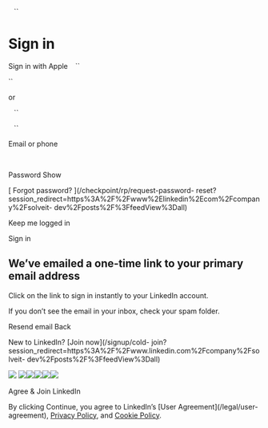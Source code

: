 `` `` ``

#  Sign in

Sign in with Apple  `` `` ``

``

or

`` `` ``

`` `` ``

Email or phone

`` `` `` `` `` `` `` ``

Password  Show

[ Forgot password? ](/checkpoint/rp/request-password-
reset?session_redirect=https%3A%2F%2Fwww%2Elinkedin%2Ecom%2Fcompany%2Fsolveit-
dev%2Fposts%2F%3FfeedView%3Dall)

Keep me logged in

Sign in

##  We’ve emailed a one-time link to your primary email address

Click on the link to sign in instantly to your LinkedIn account.

If you don’t see the email in your inbox, check your spam folder.

Resend email  Back

New to LinkedIn? [Join now](/signup/cold-
join?session_redirect=https%3A%2F%2Fwww.linkedin.com%2Fcompany%2Fsolveit-
dev%2Fposts%2F%3FfeedView%3Dall)

![](https://ponf.linkedin.com/pixel/tracking.png?reqid=d941d6ca-1517-482f-9834-fa4e76ba3953&pageInstance=urn:li:page:checkpoint_lg_uasLogin;gn0HGcKIRKephrMMOHTreA==&js=disabled)
![](https://ponf.linkedin.com/pixel/tracking.png?reqid=d941d6ca-1517-482f-9834-fa4e76ba3953&pageInstance=urn%3Ali%3Apage%3Acheckpoint_lg_uasLogin%3Bgn0HGcKIRKephrMMOHTreA%3D%3D&js=enabled)![](https://ponf.linkedin.com/pixel/tracking.png?reqid=d941d6ca-1517-482f-9834-fa4e76ba3953&pageInstance=urn%3Ali%3Apage%3Acheckpoint_lg_uasLogin%3Bgn0HGcKIRKephrMMOHTreA%3D%3D&js=enabled)![](https://ponf.linkedin.com/pixel/tracking.png?reqid=d941d6ca-1517-482f-9834-fa4e76ba3953&pageInstance=urn%3Ali%3Apage%3Acheckpoint_lg_uasLogin%3Bgn0HGcKIRKephrMMOHTreA%3D%3D&js=enabled)![](https://ponf.linkedin.com/pixel/tracking.png?reqid=d941d6ca-1517-482f-9834-fa4e76ba3953&pageInstance=urn%3Ali%3Apage%3Acheckpoint_lg_uasLogin%3Bgn0HGcKIRKephrMMOHTreA%3D%3D&js=enabled)![](https://ponf.linkedin.com/pixel/tracking.png?reqid=d941d6ca-1517-482f-9834-fa4e76ba3953&pageInstance=urn%3Ali%3Apage%3Acheckpoint_lg_uasLogin%3Bgn0HGcKIRKephrMMOHTreA%3D%3D&js=enabled)

Agree & Join LinkedIn

By clicking Continue, you agree to LinkedIn’s [User Agreement](/legal/user-
agreement), [Privacy Policy](/legal/privacy-policy), and [Cookie
Policy](/legal/cookie-policy).

`` `` `` `` `` `` `` `` `` `` `` `` `` `` `` ``

